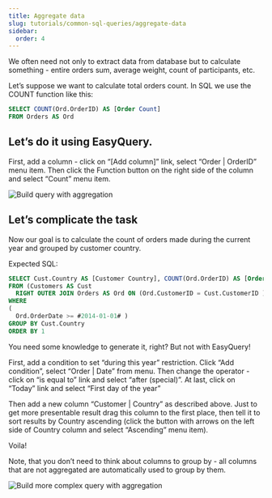 ```yaml
---
title: Aggregate data
slug: tutorials/common-sql-queries/aggregate-data
sidebar:
  order: 4
---
```


We often need not only to extract data from database but to calculate something - entire orders sum, average weight, count of participants, etc.

Let’s suppose we want to calculate total orders count. In SQL we use the COUNT function like this:

```sql
SELECT COUNT(Ord.OrderID) AS [Order Count] 
FROM Orders AS Ord
```

## Let’s do it using EasyQuery.

First, add a column - click on “[Add column]” link, select “Order | OrderID” menu item. Then click the Function button on the right side of the column and select “Count” menu item.

![Build query with aggregation](/easyquery/docs/images/aggregate-data-1.gif)

## Let’s complicate the task

Now our goal is to calculate the count of orders made during the current year and grouped by customer country.

Expected SQL:

```sql
SELECT Cust.Country AS [Customer Country], COUNT(Ord.OrderID) AS [Order OrderID Count] 
FROM (Customers AS Cust
  RIGHT OUTER JOIN Orders AS Ord ON (Ord.CustomerID = Cust.CustomerID ))
WHERE
(
  Ord.OrderDate >= #2014-01-01# )
GROUP BY Cust.Country
ORDER BY 1
```

You need some knowledge to generate it, right? But not with EasyQuery!

First, add a condition to set “during this year” restriction. Click “Add condition”, select “Order | Date” from menu. Then change the operator - click on “is equal to” link and select “after (special)”. At last, click on “Today” link and select “First day of the year”

Then add a new column “Customer | Country” as described above. Just to get more presentable result drag this column to the first place, then tell it to sort results by Country ascending (click the button with arrows on the left side of Country column and select “Ascending” menu item).

Voila!

Note, that you don’t need to think about columns to group by - all columns that are not aggregated are automatically used to group by them.

![Build more complex query with aggregation](/easyquery/docs/images/aggregate-data-2.gif)
